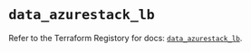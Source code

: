# `data_azurestack_lb`

Refer to the Terraform Registory for docs: [`data_azurestack_lb`](https://www.terraform.io/docs/providers/azurestack/d/lb).
